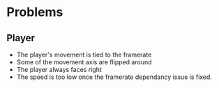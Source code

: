 # Problems
## Player
- The player's movement is tied to the framerate
- Some of the movement axis are flipped around
- The player always faces right
- The speed is too low once the framerate dependancy issue is fixed.
